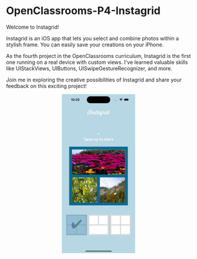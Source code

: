 # OpenClassrooms-P4-Instagrid

Welcome to Instagrid!

Instagrid is an iOS app that lets you select and combine photos within a stylish frame. 
You can easily save your creations on your iPhone.

As the fourth project in the OpenClassrooms curriculum, Instagrid is the first one running on a real device with custom views. 
I've learned valuable skills like UIStackViews, UIButtons, UISwipeGestureRecognizer, and more.

Join me in exploring the creative possibilities of Instagrid and share your feedback on this exciting project!

<p align="center">
  <img src="https://github.com/MickaeliOS/OpenClassrooms-P4-Instagrid/blob/master/Divers/Instagrid_1.png" width="200">
</p>

